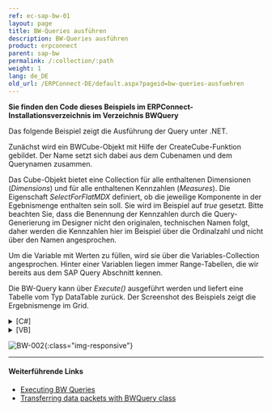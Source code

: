 ```yaml
---
ref: ec-sap-bw-01
layout: page
title: BW-Queries ausführen
description: BW-Queries ausführen
product: erpconnect
parent: sap-bw
permalink: /:collection/:path
weight: 1
lang: de_DE
old_url: /ERPConnect-DE/default.aspx?pageid=bw-queries-ausfuehren
---
```


**Sie finden den Code dieses Beispiels im ERPConnect-Installationsverzeichnis im Verzeichnis BWQuery** 

Das folgende Beispiel zeigt die Ausführung der Query unter .NET.

Zunächst wird ein BWCube-Objekt mit Hilfe der CreateCube-Funktion gebildet. Der Name setzt sich dabei aus dem Cubenamen und dem Querynamen zusammen.

Das Cube-Objekt bietet eine Collection für alle enthaltenen Dimensionen (*Dimensions*) und für alle enthaltenen Kennzahlen (*Measures*). Die Eigenschaft *SelectForFlatMDX* definiert, ob die jeweilige Komponente in der Egebnismenge enthalten sein soll. Sie wird im Beispiel auf *true* gesetzt. Bitte beachten Sie, dass die Benennung der Kennzahlen durch die Query-Generierung im Designer nicht den originalen, technischen Namen folgt, daher werden die Kennzahlen hier im Beispiel über die Ordinalzahl und nicht über den Namen angesprochen.

Um die Variable mit Werten zu füllen, wird sie über die Variables-Collection angesprochen. Hinter einer Variablen liegen immer Range-Tabellen, die wir bereits aus dem SAP Query Abschnitt kennen.

Die BW-Query kann über *Execute()* ausgeführt werden und liefert eine Tabelle vom Typ DataTable zurück. Der Screenshot des Beispiels zeigt die Ergebnismenge im Grid.

<details>
<summary>[C#]</summary>
{% highlight csharp %}
private void Go_Click(object sender, System.EventArgs e)
{
   using (R3Connection con = new R3Connection())
   {
       con.UserName = "erpconnect";
       con.Password = "pass";
       con.Language = "DE";
       con.Client = "800";
       con.Host = "sapserver";
       con.SystemNumber = 11;

       con.Open(false);

       BWCube query = con.CreateBWCube("0D_DECU/ZSIMPLEQUERY");
       query.Dimensions["0D_MATERIAL"].SelectForFlatMDX = true;
       query.Dimensions["0D_SOLD_TO"].SelectForFlatMDX = true;
       query.Measures[0].SelectForFlatMDX = true;
       query.Measures[1].SelectForFlatMDX = true;

       query.Variables["MAT01"].SingleRange.LowValue = this.txtMatNr.Text;

       this.dataGrid1.DataSource = query.Execute();
   }
}
{% endhighlight %}
</details>

<details>
<summary>[VB]</summary>
{% highlight visualbasic %}
Private Sub Go_Click(ByVal sender As Object, ByVal e As System.EventArgs)
  
    Using con As R3Connection = New R3Connection
  
  
        con.UserName = "erpconnect"
        con.Password = "pass"
        con.Language = "DE"
        con.Client = "800"
        con.Host = "sapserver"
        con.SystemNumber = 11
  
        con.Open(False)
  
        Dim query As BWCube = _
           con.CreateBWCube("0D_DECU/ZSIMPLEQUERY")
  
        query.Dimensions("0D_MATERIAL").SelectForFlatMDX = True
        query.Dimensions("0D_SOLD_TO").SelectForFlatMDX = True
        query.Measures(0).SelectForFlatMDX = True
        query.Measures(1).SelectForFlatMDX = True
        query.Variables("MAT01").SingleRange.LowValue = _ Me.txtMatNr.Text
        Me.dataGrid1.DataSource = query.Execute
    End Using
  
End Sub
{% endhighlight %}
</details>

![BW-002](/img/content/BW-002.png){:class="img-responsive"}

****
#### Weiterführende Links
- [Executing BW Queries](https://kb.theobald-software.com/erpconnect-samples/executing-bw-queries)
- [Transferring data packets with BWQuery class](https://kb.theobald-software.com/erpconnect-samples/transferring-data-packets-with-bwquery-class)